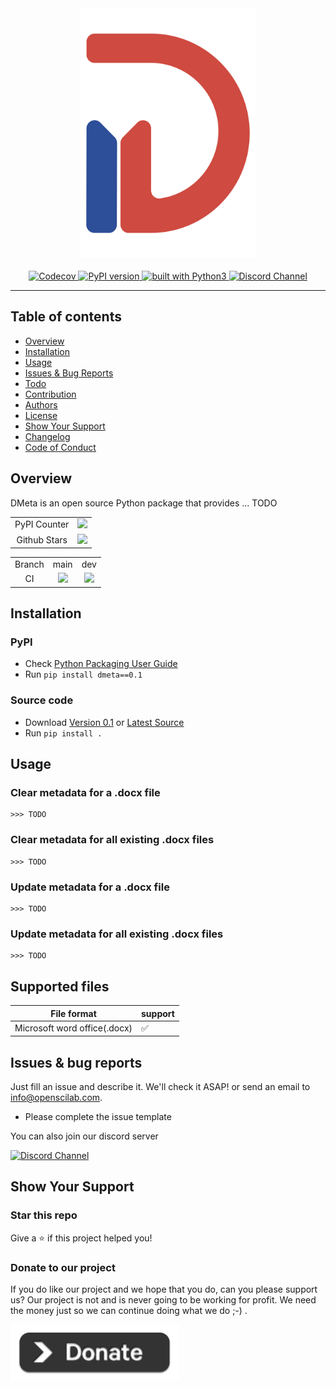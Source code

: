 <div align="center">
    <img src="https://github.com/openscilab/dmeta/raw/main/otherfiles/logo.png" width="280" height="400">
    <br/>
    <br/>
    <a href="https://codecov.io/gh/openscilab/dmeta">
        <img src="https://codecov.io/gh/openscilab/dmeta/branch/main/graph/badge.svg" alt="Codecov"/>
    </a>
    <a href="TODO">
        <img src="TODO" alt="PyPI version" height="18">
    </a>
    <a href="https://www.python.org/">
        <img src="https://img.shields.io/badge/built%20with-Python3-green.svg" alt="built with Python3">
    </a>
    <a href="TODO">
        <img src="TODO" alt="Discord Channel">
    </a>
</div>

----------

## Table of contents

* [Overview](https://github.com/openscilab/dmeta#overview)
* [Installation](https://github.com/openscilab/dmeta#installation)
* [Usage](https://github.com/openscilab/dmeta#usage)
* [Issues & Bug Reports](https://github.com/openscilab/dmeta#issues--bug-reports)
* [Todo](https://github.com/openscilab/dmeta/blob/main/TODO.md)
* [Contribution](https://github.com/openscilab/dmeta/blob/main/.github/CONTRIBUTING.md)
* [Authors](https://github.com/openscilab/dmeta/blob/main/AUTHORS.md)
* [License](https://github.com/openscilab/dmeta/blob/main/LICENSE)
* [Show Your Support](https://github.com/openscilab/dmeta#show-your-support)
* [Changelog](https://github.com/openscilab/dmeta/blob/main/CHANGELOG.md)
* [Code of Conduct](https://github.com/openscilab/dmeta/blob/main/.github/CODE_OF_CONDUCT.md)


## Overview
<p align="justify">
DMeta is an open source Python package that provides ... TODO
</p>
<table>
    <tr>
        <td align="center">PyPI Counter</td>
        <td align="center">
            <a href="TODO">
                <img src="TODO">
            </a>
        </td>
    </tr>
    <tr>
        <td align="center">Github Stars</td>
        <td align="center">
            <a href="https://github.com/openscilab/dmeta">
                <img src="TODO">
            </a>
        </td>
    </tr>
</table>
<table>
    <tr> 
        <td align="center">Branch</td>
        <td align="center">main</td>
        <td align="center">dev</td>
    </tr>
    <tr>
        <td align="center">CI</td>
        <td align="center">
            <img src="https://github.com/openscilab/dmeta/workflows/CI/badge.svg?branch=main">
        </td>
        <td align="center">
            <img src="https://github.com/openscilab/dmeta/workflows/CI/badge.svg?branch=dev">
            </td>
    </tr>
</table>


## Installation

### PyPI

- Check [Python Packaging User Guide](https://packaging.python.org/installing/)
- Run `pip install dmeta==0.1`
### Source code
- Download [Version 0.1](https://github.com/openscilab/dmeta/archive/v0.1.zip) or [Latest Source](https://github.com/openscilab/dmeta/archive/dev.zip)
- Run `pip install .`

## Usage
### Clear metadata for a .docx file
```pycon
>>> TODO
```
### Clear metadata for all existing .docx files
```pycon
>>> TODO
```
### Update metadata for a .docx file
```pycon
>>> TODO
```
### Update metadata for all existing .docx files
```pycon
>>> TODO
```


## Supported files
| File format | support | 
| ---------------- | ---------------- | 
| Microsoft word office(.docx) | &#x2705; | 


## Issues & bug reports

Just fill an issue and describe it. We'll check it ASAP! or send an email to [info@openscilab.com](mailto:info@openscilab.com "info@openscilab.com"). 

- Please complete the issue template
 
You can also join our discord server

<a href="TODO">
  <img src="TODO" alt="Discord Channel">
</a>


## Show Your Support


### Star this repo

Give a ⭐️ if this project helped you!

### Donate to our project
If you do like our project and we hope that you do, can you please support us? Our project is not and is never going to be working for profit. We need the money just so we can continue doing what we do ;-) .			

<a href="https://openscilab.com/#donation" target="_blank"><img src="https://github.com/openscilab/dmeta/raw/main/otherfiles/donation.png" height="90px" width="270px" alt="Dmeta Donation"></a>